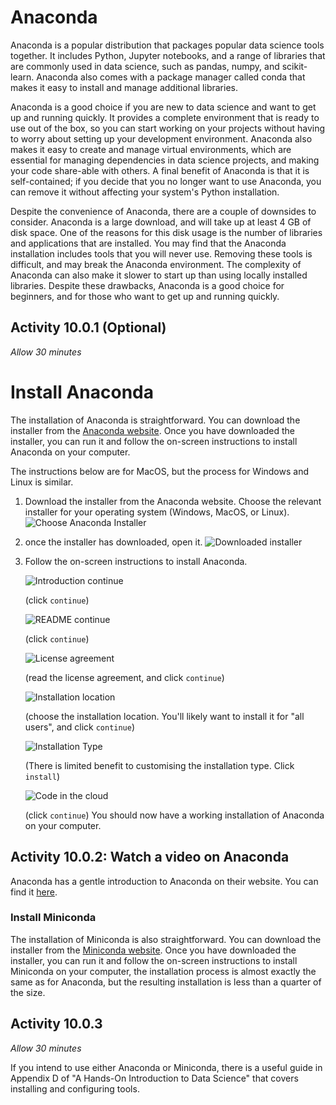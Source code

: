 # Anaconda

Anaconda is a popular distribution that packages popular data science tools
together. It includes Python, Jupyter notebooks, and a range of libraries that
are commonly used in data science, such as pandas, numpy, and scikit-learn.
Anaconda also comes with a package manager called conda that makes it easy to
install and manage additional libraries.

Anaconda is a good choice if you are new to data science and want to get up and
running quickly. It provides a complete environment that is ready to use out of
the box, so you can start working on your projects without having to worry about
setting up your development environment. Anaconda also makes it easy to create
and manage virtual environments, which are essential for managing dependencies
in data science projects, and making your code share-able with others. A final
benefit of Anaconda is that it is self-contained; if you decide that you no
longer want to use Anaconda, you can remove it without affecting your system's
Python installation.

Despite the convenience of Anaconda, there are a couple of downsides to
consider. Anaconda is a large download, and will take up at least 4 GB of disk
space. One of the reasons for this disk usage is the number of libraries and
applications that are installed. You may find that the Anaconda installation
includes tools that you will never use. Removing these tools is difficult, and
may break the Anaconda environment. The complexity of Anaconda can also make it
slower to start up than using locally installed libraries. Despite these
drawbacks, Anaconda is a good choice for beginners, and for those who want to
get up and running quickly.

## Activity 10.0.1 (Optional)

_Allow 30 minutes_

# Install Anaconda

The installation of Anaconda is straightforward. You can download the installer
from the [Anaconda website](https://www.anaconda.com/download/success). Once you
have downloaded the installer, you can run it and follow the on-screen
instructions to install Anaconda on your computer.

The instructions below are for MacOS, but the process for Windows and Linux is
similar.

1. Download the installer from the Anaconda website. Choose the relevant
   installer for your operating system (Windows, MacOS, or Linux).
   ![Choose Anaconda Installer](../Assets/choose_anaconda_installer.png)
2. once the installer has downloaded, open it.
   ![Downloaded installer](../Assets/downloaded_installer.png)
3. Follow the on-screen instructions to install Anaconda.

   ![Introduction continue](../Assets/anaconda_intro_installer.png)

   (click `continue`)

   ![README continue](../Assets/anaconda_readme_installer.png)

   (click `continue`)

   ![License agreement](../Assets/anaconda_license_installer.png)

   (read the license agreement, and click `continue`)

   ![Installation location](../Assets/anaconda_location_installer.png)

   (choose the installation location. You'll likely want to install it for "all
   users", and click `continue`)

   ![Installation Type](../Assets/anaconda_type_installer.png)

   (There is limited benefit to customising the installation type. Click
   `install`)

   ![Code in the cloud](../Assets/anaconda_install_installer.png)

   (click `continue`) You should now have a working installation of Anaconda on
   your computer.

## Activity 10.0.2: Watch a video on Anaconda

Anaconda has a gentle introduction to Anaconda on their website. You can find it
[here](https://freelearning.anaconda.cloud/get-started-with-anaconda/136733).

### Install Miniconda

The installation of Miniconda is also straightforward. You can download the
installer from the
[Miniconda website](https://docs.conda.io/en/latest/miniconda.html). Once you
have downloaded the installer, you can run it and follow the on-screen
instructions to install Miniconda on your computer, the installation process is
almost exactly the same as for Anaconda, but the resulting installation is less
than a quarter of the size.

## Activity 10.0.3

_Allow 30 minutes_

If you intend to use either Anaconda or Miniconda, there is a useful guide in
Appendix D of "A Hands-On Introduction to Data Science" that covers installing
and configuring tools.
